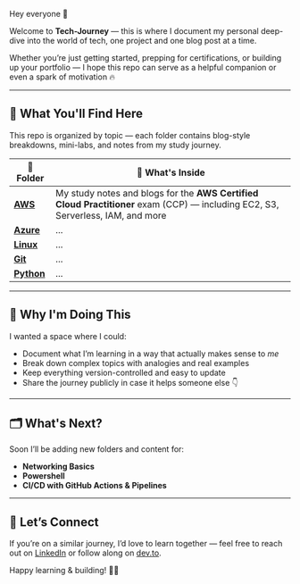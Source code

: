 Hey everyone 👋

Welcome to **Tech-Journey** — this is where I document my personal deep-dive into the world of tech, one project and one blog post at a time.

Whether you’re just getting started, prepping for certifications, or building up your portfolio — I hope this repo can serve as a helpful companion or even a spark of motivation 🔥

---

## 🚀 What You'll Find Here

This repo is organized by topic — each folder contains blog-style breakdowns, mini-labs, and notes from my study journey.

| 📁 Folder   | 🌟 What's Inside |
|------------|------------------|
| [**AWS**](./AWS) | My study notes and blogs for the **AWS Certified Cloud Practitioner** exam (CCP) — including EC2, S3, Serverless, IAM, and more |
| [**Azure**](./Azure) | ... |
| [**Linux**](./Linux) | ... |
| [**Git**](./Git) | ... |
| [**Python**](./Python) | ... |

---

## 📌 Why I'm Doing This

I wanted a space where I could:

- Document what I’m learning in a way that actually makes sense to *me*
- Break down complex topics with analogies and real examples
- Keep everything version-controlled and easy to update
- Share the journey publicly in case it helps someone else 👇

---

## 🗂️ What's Next?

Soon I’ll be adding new folders and content for:

- **Networking Basics**
- **Powershell**
- **CI/CD with GitHub Actions & Pipelines**

---

## 🤝 Let’s Connect

If you’re on a similar journey, I’d love to learn together — feel free to reach out on [LinkedIn](https://www.linkedin.com/in/suleyman-m-a74768221) or follow along on [dev.to](https://dev.to/1suleyman).

Happy learning & building! 🌱✨
